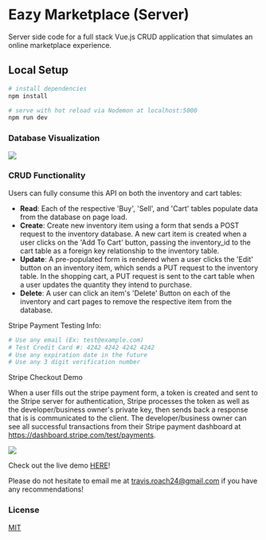 # Eazy Marketplace (Server)

Server side code for a full stack Vue.js CRUD application that simulates an online marketplace experience.

## Local Setup

``` bash
# install dependencies
npm install

# serve with hot reload via Nodemon at localhost:5000
npm run dev

```

### Database Visualization

![](https://www.lucidchart.com/publicSegments/view/b8be1478-2b7a-45e4-bfca-57d5062d838b/image.png)

### CRUD Functionality
Users can fully consume this API on both the inventory and cart tables:
- **Read**: Each of the respective 'Buy', 'Sell', and 'Cart' tables populate data from the database on page load.
- **Create**: Create new inventory item using a form that sends a POST request to the inventory database. A new cart item is created when a user clicks on the 'Add To Cart' button, passing the inventory_id to the cart table as a foreign key relationship to the inventory table.
- **Update**: A pre-populated form is rendered when a user clicks the 'Edit' button on an inventory item, which sends a PUT request to the inventory table. In the shopping cart, a PUT request is sent to the cart table when a user updates the quantity they intend to purchase.
- **Delete**: A user can click an item's 'Delete' Button on each of the inventory and cart pages to remove the respective item from the database.



Stripe Payment Testing Info:
``` bash
# Use any email (Ex: test@example.com)
# Test Credit Card #: 4242 4242 4242 4242
# Use any expiration date in the future
# Use any 3 digit verification number

``` 

Stripe Checkout Demo

When a user fills out the stripe payment form, a token is created and sent to the Stripe server for authentication, Stripe processes the token as well as the developer/business owner's private key, then sends back a response that is is communicated to the client. The developer/business owner can see all successful transactions from their Stripe payment dashboard at https://dashboard.stripe.com/test/payments.

![](https://user-images.githubusercontent.com/33434059/42196183-d320abfa-7e39-11e8-8323-31f264e03d70.gif)


Check out the live demo [HERE](https://eazy-marketplace.firebaseapp.com/#/)!

Please do not hesitate to email me at travis.roach24@gmail.com if you have any recommendations!

### License
[MIT](https://github.com/troach24/online-store-db/blob/master/LICENSE)
